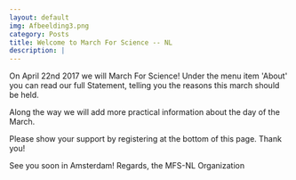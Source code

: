 ```yaml
---
layout: default
img: Afbeelding3.png
category: Posts
title: Welcome to March For Science -- NL
description: |
---
```

  On April 22nd 2017 we will March For Science! 
  Under the menu item 'About' you can read our full Statement, telling you the reasons this march should be held. 
  
  Along the way we will add more practical information about the day of the March.
  
  Please show your support by registering at the bottom of this page.
  Thank you!

  See you soon in Amsterdam!
  Regards, the MFS-NL Organization
